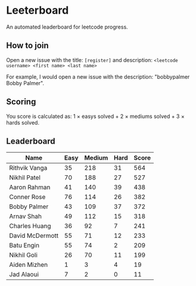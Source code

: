 # Leeterboard

An automated leaderboard for leetcode progress.

## How to join

Open a new issue with the title: `[register]` and description:
`<leetcode username> <first name> <last name>`

For example, I would open a new issue with the description: "bobbypalmer Bobby Palmer".

## Scoring

You score is calculated as:
1 $\times$ easys solved + 2 $\times$ mediums solved + 3 $\times$ hards solved.

## Leaderboard
| Name | Easy | Medium | Hard | Score |
| --- | --- | --- | --- | --- |
| Rithvik Vanga | 35 | 218 | 31 | 564 |
| Nikhil Patel | 70 | 188 | 27 | 527 |
| Aaron Rahman | 41 | 140 | 39 | 438 |
| Conner Rose | 76 | 114 | 26 | 382 |
| Bobby Palmer | 43 | 109 | 37 | 372 |
| Arnav Shah | 49 | 112 | 15 | 318 |
| Charles Huang | 36 | 92 | 7 | 241 |
| David McDermott | 55 | 71 | 12 | 233 |
| Batu Engin | 55 | 74 | 2 | 209 |
| Nikhil Goli | 26 | 70 | 11 | 199 |
| Aiden Mizhen | 1 | 3 | 4 | 19 |
| Jad Alaoui | 7 | 2 | 0 | 11 |
